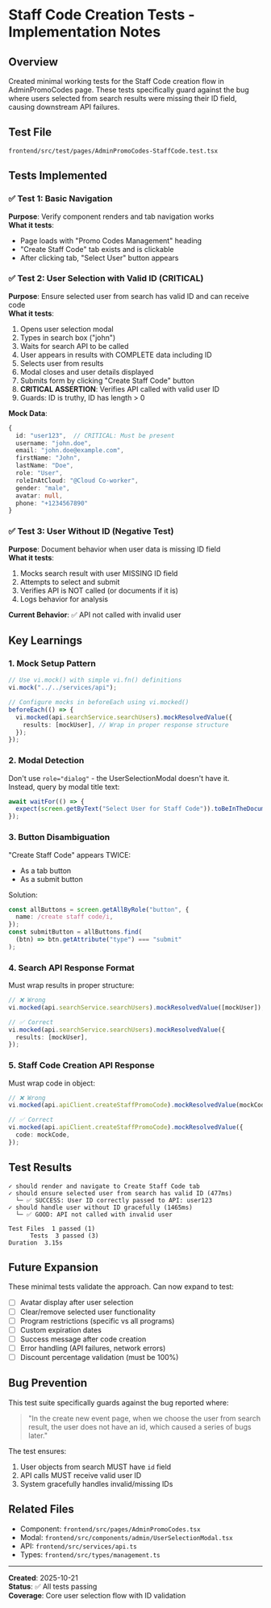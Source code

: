 # Staff Code Creation Tests - Implementation Notes

## Overview

Created minimal working tests for the Staff Code creation flow in AdminPromoCodes page. These tests specifically guard against the bug where users selected from search results were missing their ID field, causing downstream API failures.

## Test File

`frontend/src/test/pages/AdminPromoCodes-StaffCode.test.tsx`

## Tests Implemented

### ✅ Test 1: Basic Navigation

**Purpose**: Verify component renders and tab navigation works  
**What it tests**:

- Page loads with "Promo Codes Management" heading
- "Create Staff Code" tab exists and is clickable
- After clicking tab, "Select User" button appears

### ✅ Test 2: User Selection with Valid ID (CRITICAL)

**Purpose**: Ensure selected user from search has valid ID and can receive code  
**What it tests**:

1. Opens user selection modal
2. Types in search box ("john")
3. Waits for search API to be called
4. User appears in results with COMPLETE data including ID
5. Selects user from results
6. Modal closes and user details displayed
7. Submits form by clicking "Create Staff Code" button
8. **CRITICAL ASSERTION**: Verifies API called with valid user ID
9. Guards: ID is truthy, ID has length > 0

**Mock Data**:

```typescript
{
  id: "user123",  // CRITICAL: Must be present
  username: "john.doe",
  email: "john.doe@example.com",
  firstName: "John",
  lastName: "Doe",
  role: "User",
  roleInAtCloud: "@Cloud Co-worker",
  gender: "male",
  avatar: null,
  phone: "+1234567890"
}
```

### ✅ Test 3: User Without ID (Negative Test)

**Purpose**: Document behavior when user data is missing ID field  
**What it tests**:

1. Mocks search result with user MISSING ID field
2. Attempts to select and submit
3. Verifies API is NOT called (or documents if it is)
4. Logs behavior for analysis

**Current Behavior**: ✅ API not called with invalid user

## Key Learnings

### 1. Mock Setup Pattern

```typescript
// Use vi.mock() with simple vi.fn() definitions
vi.mock("../../services/api");

// Configure mocks in beforeEach using vi.mocked()
beforeEach(() => {
  vi.mocked(api.searchService.searchUsers).mockResolvedValue({
    results: [mockUser], // Wrap in proper response structure
  });
});
```

### 2. Modal Detection

Don't use `role="dialog"` - the UserSelectionModal doesn't have it.  
Instead, query by modal title text:

```typescript
await waitFor(() => {
  expect(screen.getByText("Select User for Staff Code")).toBeInTheDocument();
});
```

### 3. Button Disambiguation

"Create Staff Code" appears TWICE:

- As a tab button
- As a submit button

Solution:

```typescript
const allButtons = screen.getAllByRole("button", {
  name: /create staff code/i,
});
const submitButton = allButtons.find(
  (btn) => btn.getAttribute("type") === "submit"
);
```

### 4. Search API Response Format

Must wrap results in proper structure:

```typescript
// ❌ Wrong
vi.mocked(api.searchService.searchUsers).mockResolvedValue([mockUser]);

// ✅ Correct
vi.mocked(api.searchService.searchUsers).mockResolvedValue({
  results: [mockUser],
});
```

### 5. Staff Code Creation API Response

Must wrap code in object:

```typescript
// ❌ Wrong
vi.mocked(api.apiClient.createStaffPromoCode).mockResolvedValue(mockCode);

// ✅ Correct
vi.mocked(api.apiClient.createStaffPromoCode).mockResolvedValue({
  code: mockCode,
});
```

## Test Results

```
✓ should render and navigate to Create Staff Code tab
✓ should ensure selected user from search has valid ID (477ms)
  └─ ✅ SUCCESS: User ID correctly passed to API: user123
✓ should handle user without ID gracefully (1465ms)
  └─ ✅ GOOD: API not called with invalid user

Test Files  1 passed (1)
      Tests  3 passed (3)
Duration  3.15s
```

## Future Expansion

These minimal tests validate the approach. Can now expand to test:

- [ ] Avatar display after user selection
- [ ] Clear/remove selected user functionality
- [ ] Program restrictions (specific vs all programs)
- [ ] Custom expiration dates
- [ ] Success message after code creation
- [ ] Error handling (API failures, network errors)
- [ ] Discount percentage validation (must be 100%)

## Bug Prevention

This test suite specifically guards against the bug reported where:

> "In the create new event page, when we choose the user from search result, the user does not have an id, which caused a series of bugs later."

The test ensures:

1. User objects from search MUST have `id` field
2. API calls MUST receive valid user ID
3. System gracefully handles invalid/missing IDs

## Related Files

- Component: `frontend/src/pages/AdminPromoCodes.tsx`
- Modal: `frontend/src/components/admin/UserSelectionModal.tsx`
- API: `frontend/src/services/api.ts`
- Types: `frontend/src/types/management.ts`

---

**Created**: 2025-10-21  
**Status**: ✅ All tests passing  
**Coverage**: Core user selection flow with ID validation
